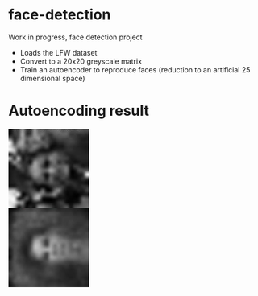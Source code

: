 face-detection
==============

Work in progress, face detection project

* Loads the LFW dataset
* Convert to a 20x20 greyscale matrix
* Train an autoencoder to reproduce faces (reduction to an artificial 25 dimensional space)

Autoencoding result
===================

![Autoencoding result](face1.png)
